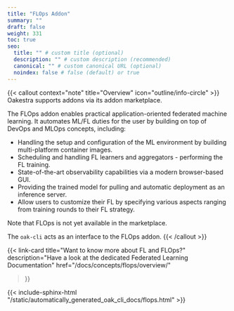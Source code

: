 ```yaml
---
title: "FLOps Addon"
summary: ""
draft: false
weight: 331
toc: true
seo:
  title: "" # custom title (optional)
  description: "" # custom description (recommended)
  canonical: "" # custom canonical URL (optional)
  noindex: false # false (default) or true
---
```


{{< callout context="note" title="Overview" icon="outline/info-circle" >}}
  Oakestra supports addons via its addon marketplace.

  The FLOps addon enables practical application-oriented federated machine learning.
  It automates ML/FL duties for the user by building on top of DevOps and MLOps concepts, including:
  - Handling the setup and configuration of the ML environment by building multi-platform container images.
  - Scheduling and handling FL learners and aggregators - performing the FL training.
  - State-of-the-art observability capabilities via a modern browser-based GUI.
  - Providing the trained model for pulling and automatic deployment as an inference server.
  - Allow users to customize their FL by specifying various aspects ranging from training rounds to their FL strategy.

  Note that FLOps is not yet available in the marketplace.

  The `oak-cli` acts as an interface to the FLOps addon.
{{< /callout >}}

{{< link-card
    title="Want to know more about FL and FLOps?"
    description="Have a look at the dedicated Federated Learning Documentation"
    href="/docs/concepts/flops/overview/"
>}}

{{< include-sphinx-html "/static/automatically_generated_oak_cli_docs/flops.html" >}}
